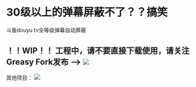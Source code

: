 # 30级以上的弹幕屏蔽不了？？搞笑
斗鱼douyu tv全等级弹幕自动屏蔽

## ！！WIP！！ 工程中，请不要直接下载使用，请关注Greasy Fork发布 --> <a href="https://greasyfork.org/zh-CN/users/1040485-jliebev" target="_blank"><img src="https://img.shields.io/badge/GreasyFork-1-blue"></a>
其他项目：
<a href="https://github.com/LiebeV/disable-DY-blur" target="_blank"><img src="https://img.shields.io/badge/关闭虚化背景+全量弹幕屏蔽-v1.1-green?logo=github"></a>
